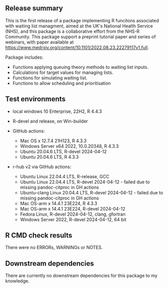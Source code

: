 ## Release summary

This is the first release of a package implementing R funcitons associated with waiting list managment, aimed 
at the UK's National Health Service (NHS), and this package is a collaborative effort from the
NHS-R Community.  This package support a preprint tutorial paper and series of webinars, with paper available
at https://www.medrxiv.org/content/10.1101/2022.08.23.22279117v1.full.

Package includes:
* Functions applying queuing theory methods to waiting list inputs.
* Calculations for target values for managing lists.
* Functions for simulating waiting list.
* Functions to allow scheduling and prioritisation

## Test environments
* local windows 10 Enterprise, 22H2, R 4.4.3

* R-devel and release, on Win-builder

* GitHub actions:
  * Mac OS x 12.7.4 21H123, R 4.3.3
  * Windows Server x64 2022, 10.0.20348, R 4.3.3
  * Ubuntu 20.04.6 LTS, R-devel 2024-04-12
  * Ubuntu 20.04.6 LTS, R 4.3.3

* r-hub v2 via GitHub actions:
  * Ubuntu Linux 22.04.4 LTS, R-release, GCC
  * Ubuntu Linux 22.04.4 LTS, R-devel 2024-04-12 - failed due to missing pandoc-citproc in GH actions
  * Ubuntu-clang Linux 20.04.4 LTS, R-devel 2024-04-12 - failed due to missing pandoc-citproc in GH actions
  * Mac OS-arm x 14.4.1 23E224, R 4.3.3
  * Mac OS-arm x 14.4.1 23E224, R-devel 2024-04-12
  * Fedora Linux, R-devel 2024-04-12, clang, gfortran
  * Windows Server 2022, R-devel 2024-04-12, 64 bit

## R CMD check results
There were no ERRORs, WARNINGs or NOTES.

## Downstream dependencies
There are currently no downstream dependencies for this package to my knowledge.